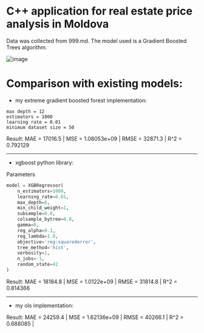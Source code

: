# C++ application for real estate price analysis in Moldova
Data was collected from 999.md. The model used is a Gradient Boosted Trees algorithm.

![image](https://github.com/user-attachments/assets/bf3b2be8-9a2f-4f5b-8fcb-d30ca4b0bb39)


# Comparison with existing models:
- my extreme gradient boosted forest implementation:
```
max depth = 12
estimators = 1000
learning rate = 0.01
minimum dataset size = 50
```
Result:
MAE  = 17016.5 | 
MSE  = 1.08053e+09 | 
RMSE = 32871.3 | 
R^2  = 0.792129

****
- xgboost python library:

Parameters
```python
model = XGBRegressor(
    n_estimators=1000,
	learning_rate=0.01,
	max_depth=6,
	min_child_weight=1,
	subsample=0.8,
	colsample_bytree=0.8,
	gamma=0,
	reg_alpha=0.1,
	reg_lambda=1.0,
	objective='reg:squarederror',
	tree_method='hist',
	verbosity=1,
	n_jobs=-1,
	random_state=42
)
```
Result:
MAE  = 18184.8 |
MSE  = 1.0122e+09 | 
RMSE = 31814.8 | 
R^2  = 0.814366

****
- my ols implementation:

Result:
MAE  = 24259.4 | 
MSE  = 1.62136e+09 | 
RMSE = 40266.1 | 
R^2  = 0.688085 | 
